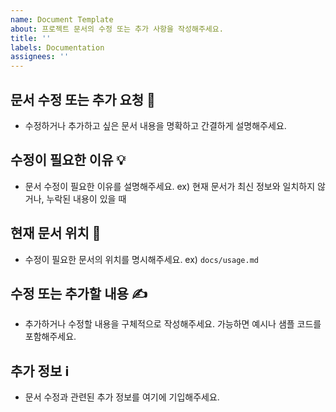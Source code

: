 ```yaml
---
name: Document Template
about: 프로젝트 문서의 수정 또는 추가 사항을 작성해주세요.
title: ''
labels: Documentation
assignees: ''
---
```

## **문서 수정 또는 추가 요청 📝**
- 수정하거나 추가하고 싶은 문서 내용을 명확하고 간결하게 설명해주세요.

## **수정이 필요한 이유 💡**
- 문서 수정이 필요한 이유를 설명해주세요. ex) 현재 문서가 최신 정보와 일치하지 않거나, 누락된 내용이 있을 때

## **현재 문서 위치 📍**
- 수정이 필요한 문서의 위치를 명시해주세요. ex) `docs/usage.md`

## **수정 또는 추가할 내용 ✍️**
- 추가하거나 수정할 내용을 구체적으로 작성해주세요. 가능하면 예시나 샘플 코드를 포함해주세요.

## **추가 정보 ℹ️**
- 문서 수정과 관련된 추가 정보를 여기에 기입해주세요.